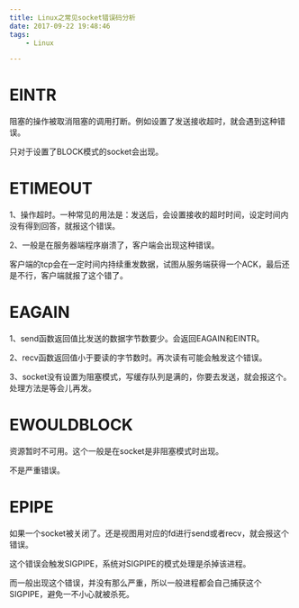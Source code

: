 ```yaml
---
title: Linux之常见socket错误码分析
date: 2017-09-22 19:48:46
tags:
	- Linux

---
```




# EINTR

阻塞的操作被取消阻塞的调用打断。例如设置了发送接收超时，就会遇到这种错误。

只对于设置了BLOCK模式的socket会出现。



# ETIMEOUT

1、操作超时。一种常见的用法是：发送后，会设置接收的超时时间，设定时间内没有得到回答，就报这个错误。

2、一般是在服务器端程序崩溃了，客户端会出现这种错误。

客户端的tcp会在一定时间内持续重发数据，试图从服务端获得一个ACK，最后还是不行，客户端就报了这个错了。



# EAGAIN

1、send函数返回值比发送的数据字节数要少。会返回EAGAIN和EINTR。

2、recv函数返回值小于要读的字节数时。再次读有可能会触发这个错误。

3、socket没有设置为阻塞模式，写缓存队列是满的，你要去发送，就会报这个。处理方法是等会儿再发。



# EWOULDBLOCK

资源暂时不可用。这个一般是在socket是非阻塞模式时出现。

不是严重错误。

# EPIPE

如果一个socket被关闭了。还是视图用对应的fd进行send或者recv，就会报这个错误。

这个错误会触发SIGPIPE，系统对SIGPIPE的模式处理是杀掉该进程。

而一般出现这个错误，并没有那么严重，所以一般进程都会自己捕获这个SIGPIPE，避免一不小心就被杀死。

